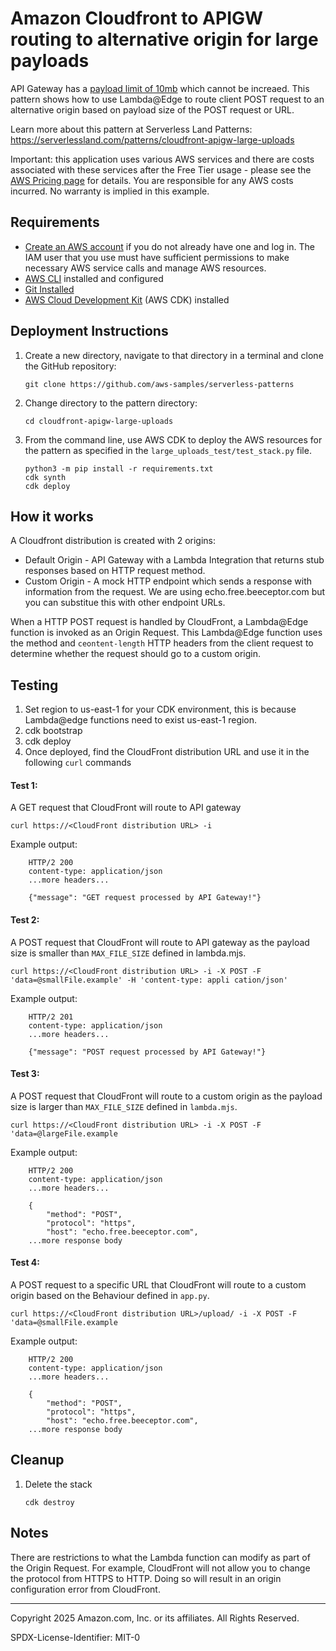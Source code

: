 # Amazon Cloudfront to APIGW routing to alternative origin for large payloads
API Gateway has a [payload limit of 10mb](https://docs.aws.amazon.com/apigateway/latest/developerguide/limits.html#http-api-quotas) which cannot be increaed. This pattern shows how to use Lambda@Edge to route client POST request to an alternative origin based on payload size of the POST request or URL.

Learn more about this pattern at Serverless Land Patterns: https://serverlessland.com/patterns/cloudfront-apigw-large-uploads

Important: this application uses various AWS services and there are costs associated with these services after the Free Tier usage - please see the [AWS Pricing page](https://aws.amazon.com/pricing/) for details. You are responsible for any AWS costs incurred. No warranty is implied in this example.

## Requirements

* [Create an AWS account](https://portal.aws.amazon.com/gp/aws/developer/registration/index.html) if you do not already have one and log in. The IAM user that you use must have sufficient permissions to make necessary AWS service calls and manage AWS resources.
* [AWS CLI](https://docs.aws.amazon.com/cli/latest/userguide/install-cliv2.html) installed and configured
* [Git Installed](https://git-scm.com/book/en/v2/Getting-Started-Installing-Git)
* [AWS Cloud Development Kit](https://docs.aws.amazon.com/cdk/v2/guide/getting_started.html) (AWS CDK) installed

## Deployment Instructions

1. Create a new directory, navigate to that directory in a terminal and clone the GitHub repository:
    ``` 
    git clone https://github.com/aws-samples/serverless-patterns
    ```
1. Change directory to the pattern directory:
    ```
    cd cloudfront-apigw-large-uploads
    ```
1. From the command line, use AWS CDK to deploy the AWS resources for the pattern as specified in the `large_uploads_test/test_stack.py` file.
    ```
    python3 -m pip install -r requirements.txt
    cdk synth
    cdk deploy
    ```

## How it works
A Cloudfront distribution is created with 2 origins:
* Default Origin - API Gateway with a Lambda Integration that returns stub responses based on HTTP request method.  
* Custom Origin - A mock HTTP endpoint which sends a response with information from the request. We are using echo.free.beeceptor.com but you can substitue this with other endpoint URLs.

When a HTTP POST request is handled by CloudFront, a Lambda@Edge function is invoked as an Origin Request. This Lambda@Edge function uses the method and `ceontent-length` HTTP headers from the client request to determine whether the request should go to a custom origin. 


## Testing

1. Set region to us-east-1 for your CDK environment, this is because Lambda@edge functions need to exist us-east-1 region.
1. cdk bootstrap
1. cdk deploy
1. Once deployed, find the CloudFront distribution URL and use it in the following `curl` commands

#### Test 1: 
A GET request that CloudFront will route to API gateway

`curl https://<CloudFront distribution URL> -i`

Example output:
```
    HTTP/2 200
    content-type: application/json
    ...more headers...

    {"message": "GET request processed by API Gateway!"}
```

#### Test 2: 
A POST request that CloudFront will route to API gateway as the payload size is smaller than `MAX_FILE_SIZE` defined in lambda.mjs.

`curl https://<CloudFront distribution URL> -i -X POST -F 'data=@smallFile.example' -H 'content-type: appli
cation/json'`

Example output:
```
    HTTP/2 201
    content-type: application/json
    ...more headers...

    {"message": "POST request processed by API Gateway!"}
```

#### Test 3: 
A POST request that CloudFront will route to a custom origin as the payload size is larger than `MAX_FILE_SIZE` defined in `lambda.mjs`.

`curl https://<CloudFront distribution URL> -i -X POST -F 'data=@largeFile.example`

Example output:
```
    HTTP/2 200
    content-type: application/json
    ...more headers...

    {
        "method": "POST",
        "protocol": "https",
        "host": "echo.free.beeceptor.com",
    ...more response body
```


#### Test 4: 
A POST request to a specific URL that CloudFront will route to a custom origin based on the Behaviour defined in `app.py`.

`curl https://<CloudFront distribution URL>/upload/ -i -X POST -F 'data=@smallFile.example`

Example output:
```
    HTTP/2 200
    content-type: application/json
    ...more headers...

    {
        "method": "POST",
        "protocol": "https",
        "host": "echo.free.beeceptor.com",
    ...more response body
```


## Cleanup
 
1. Delete the stack
    ```
    cdk destroy
    ```


## Notes
There are restrictions to what the Lambda function can modify as part of the Origin Request. For example, CloudFront will not allow you to change the protocol from HTTPS to HTTP. Doing so will result in an origin configuration error from CloudFront.


----
Copyright 2025 Amazon.com, Inc. or its affiliates. All Rights Reserved.

SPDX-License-Identifier: MIT-0
